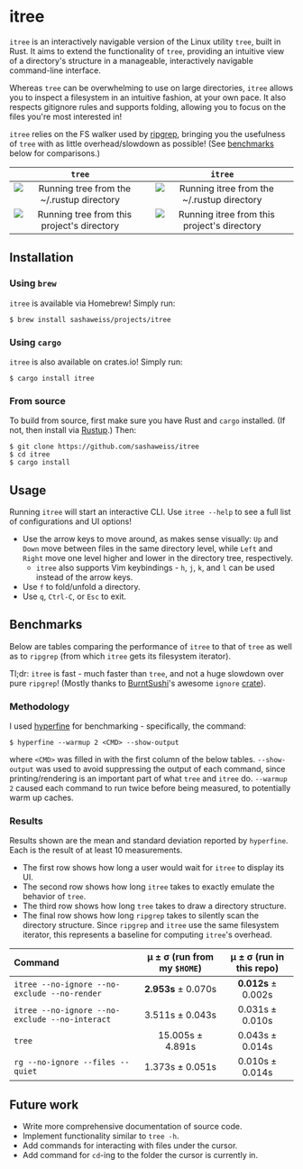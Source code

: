 # itree
`itree` is an interactively navigable version of the Linux utility `tree`, built in Rust. It aims to extend the functionality of `tree`, providing an intuitive view of a directory's structure in a manageable, interactively navigable command-line interface.

Whereas `tree` can be overwhelming to use on large directories, `itree` allows you to inspect a filesystem in an intuitive fashion, at your own pace. It also respects gitignore rules and supports folding, allowing you to focus on the files you're most interested in!

`itree` relies on the FS walker used by [ripgrep](https://github.com/BurntSushi/ripgrep), bringing you the usefulness of `tree` with as little overhead/slowdown as possible! (See [benchmarks](#benchmarks) below for comparisons.)

`tree`             |  `itree`
:-------------------------:|:-------------------------:
![Running `tree` from the ~/.rustup directory][rustup_tree_gif]  |  ![Running `itree` from the ~/.rustup directory][rustup_itree_gif]
![Running `tree` from this project's directory][itree_tree_gif]  |  ![Running `itree` from this project's directory][itree_itree_gif]

[rustup_itree_gif]: https://media.giphy.com/media/7Jq6jStr9wlVU79gzR/giphy.gif
[itree_itree_gif]: https://media.giphy.com/media/9xaSG1BHu6GmAZlJTS/giphy.gif
[rustup_tree_gif]: https://media.giphy.com/media/4Q06kUFcUcyeo0IVRz/giphy.gif
[itree_tree_gif]: https://media.giphy.com/media/fdXPaasUE6eKnCF6gs/giphy.gif

## Installation
### Using `brew`
`itree` is available via Homebrew! Simply run:
```
$ brew install sashaweiss/projects/itree
```

### Using `cargo`
`itree` is also available on crates.io! Simply run:
```
$ cargo install itree
```

### From source
To build from source, first make sure you have Rust and `cargo` installed. (If not, then install via [Rustup](https://rustup.rs/).) Then:
```
$ git clone https://github.com/sashaweiss/itree
$ cd itree
$ cargo install
```

## Usage
Running `itree` will start an interactive CLI. Use `itree --help` to see a full list of configurations and UI options!

* Use the arrow keys to move around, as makes sense visually: `Up` and `Down` move between files in the same directory level, while `Left` and `Right` move one level higher and lower in the directory tree, respectively.
  * `itree` also supports Vim keybindings - `h`, `j`, `k`, and `l` can be used instead of the arrow keys.
* Use `f` to fold/unfold a directory.
* Use `q`, `Ctrl-C`, or `Esc` to exit.

## Benchmarks
Below are tables comparing the performance of `itree` to that of `tree` as well as to `ripgrep` (from which `itree` gets its filesystem iterator).

Tl;dr: `itree` is fast - much faster than `tree`, and not a huge slowdown over pure `ripgrep`! (Mostly thanks to [BurntSushi](https://github.com/burntsushi)'s awesome `ignore` [crate](https://github.com/BurntSushi/ripgrep/tree/master/ignore)).

### Methodology
I used [hyperfine](https://github.com/sharkdp/hyperfine) for benchmarking - specifically, the command:
```
$ hyperfine --warmup 2 <CMD> --show-output
```
where `<CMD>` was filled in with the first column of the below tables. `--show-output` was used to avoid suppressing the output of each command, since printing/rendering is an important part of what `tree` and `itree` do. `--warmup 2` caused each command to run twice before being measured, to potentially warm up caches.

### Results
Results shown are the mean and standard deviation reported by `hyperfine`. Each is the result of at least 10 measurements.

* The first row shows how long a user would wait for `itree` to display its UI.
* The second row shows how long `itree` takes to exactly emulate the behavior of `tree`.
* The third row shows how long `tree` takes to draw a directory structure.
* The final row shows how long `ripgrep` takes to silently scan the directory structure. Since `ripgrep` and `itree` use the same filesystem iterator, this represents a baseline for computing `itree`'s overhead.

| Command | μ ± σ (run from my `$HOME`) | μ ± σ (run in this repo) |
|:---|:---:|:---:|
| `itree --no-ignore --no-exclude --no-render` | **2.953s** ± 0.070s | **0.012s** ± 0.002s |
| `itree --no-ignore --no-exclude --no-interact` | 3.511s ± 0.043s | 0.031s ± 0.010s |
| `tree` | 15.005s ± 4.891s | 0.043s ± 0.014s |
| `rg --no-ignore --files --quiet` | 1.373s ± 0.051s | 0.010s ± 0.014s |

## Future work
* Write more comprehensive documentation of source code.
* Implement functionality similar to `tree -h`.
* Add commands for interacting with files under the cursor.
* Add command for `cd`-ing to the folder the cursor is currently in.
